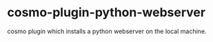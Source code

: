 cosmo-plugin-python-webserver
=============================

cosmo plugin which installs a python webserver on the local machine.